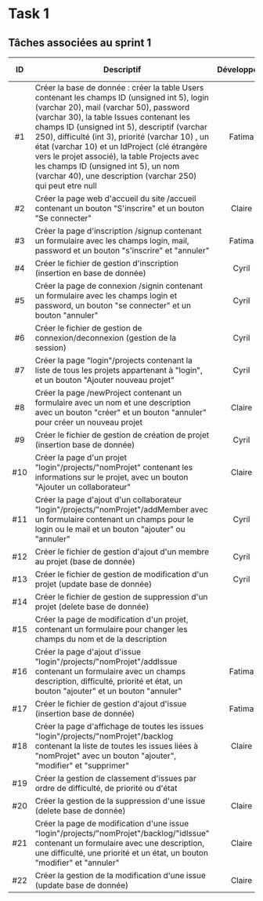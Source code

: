 # Task 1

## Tâches associées au sprint 1

| ID | Descriptif | Développeur | État | Issue associée | Coût |
| :-: | -- | :-: | :-: | :-: | :-: |
| #1 | Créer la base de donnée : créer la table Users contenant les champs ID (unsigned int 5), login (varchar 20), mail (varchar 50), password (varchar 30), la table Issues contenant les champs ID (unsigned int 5), descriptif (varchar 250), difficulté (int 3), priorité (varchar 10) , un état (varchar 10) et un IdProject (clé étrangère vers le projet associé),  la table Projects avec les champs ID (unsigned int 5), un nom (varchar 40), une description (varchar 250) qui peut etre null| Fatima | DONE | 1, 3, 5 | 1/2 |
|#2|Créer la page web d'accueil du site /accueil contenant un bouton "S'inscrire" et un bouton "Se connecter"| Claire|DONE| 1 | 1/2 |
|#3|Créer la page d'inscription /signup contenant un formulaire avec les champs login, mail, password et un bouton "s'inscrire" et "annuler"| Fatima| DONE | 1 | 1/2 |
|#4|Créer le fichier de gestion d'inscription (insertion en base de donnée)| Cyril |DONE | 1 | 1/2 |
|#5|Créer la page de connexion /signin contenant un formulaire avec les champs login et password, un bouton "se connecter" et un bouton "annuler"| Cyril| DONE | 2 | 1/2 |
| #6 |Créer le fichier de gestion de connexion/deconnexion (gestion de la session)| Cyril |DONE | 2 | 1 |
|#7|Créer la page "login"/projects contenant la liste de tous les projets appartenant à "login", et un bouton "Ajouter nouveau projet"| Cyril |DONE| 3 | 1/2 |
|#8|Créer la page /newProject contenant un formulaire avec un nom et une description avec un bouton "créer" et un bouton "annuler" pour créer un nouveau projet| Claire |DONE| 3 | 1/2 |
|#9|Créer le fichier de gestion de création de projet (insertion base de donnée)| Cyril |DONE| 3 | 1 |
|#10|Créer la page d'un projet "login"/projects/"nomProjet" contenant les informations sur le projet, avec un bouton "Ajouter un collaborateur"| Claire |DONE| 4 | 1/2 |
|#11|Créer la page d'ajout d'un collaborateur "login"/projects/"nomProjet"/addMember avec un formulaire contenant un champs pour le login ou le mail et un bouton "ajouter" ou "annuler"| Cyril |DONE| 4 | 1/2 |
|#12|Créer le fichier de gestion d'ajout d'un membre au projet (base de donnée)|Cyril|DONE| 4 | 1 |
|#13|Créer le fichier de gestion de modification d'un projet (update base de donnée)| Cyril |DOING| 22 | 1 |
|#14|Créer le fichier de gestion de suppression d'un projet (delete base de donnée)|  |TODO| 22 | 1 |
|#15|Créer la page de modification d'un projet, contenant un formulaire pour changer les champs du nom et de la description|  |TODO| 22 | 1 |
|#16|Créer la page d'ajout d'issue "login"/projects/"nomProjet"/addIssue contenant un formulaire avec un champs description, difficulté, priorité et état, un bouton "ajouter" et un bouton "annuler"| Fatima |DONE| 5 | 1/2 |
|#17|Créer le fichier de gestion d'ajout d'issue (insertion base de donnée)| Fatima |DOING| 5 | 1/2 |
|#18|Créer la page d'affichage de toutes les issues "login"/projects/"nomProjet"/backlog contenant la liste de toutes les issues liées à "nomProjet" avec un bouton "ajouter", "modifier" et "supprimer"|Claire|DONE| 7 | 1 |
|#19|Créer la gestion de classement d'issues par ordre de difficulté, de priorité ou d'état||TODO| 7 | 1 |
|#20|Créer la gestion de la suppression d'une issue (delete base de donnée)|Claire|DOING| 6 | 1/2 |
|#21|Créer la page de modification d'une issue "login"/projects/"nomProjet"/backlog/"idIssue" contenant un formulaire avec une description, une difficulté, une priorité et un état, un bouton "modifier" et "annuler"|Claire|TODO| 6 | 1/2 |
|#22|Créer la gestion de la modification d'une issue (update base de donnée)|Claire|TODO| 6 | 1 |
